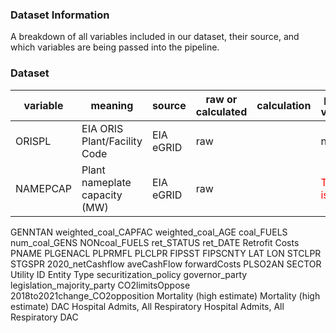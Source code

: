 ### **Dataset Information**
A breakdown of all variables included in our dataset, their source, and which variables are being passed into the pipeline.

### **Dataset**
|variable       |meaning                      |source         |raw or calculated|calculation                 |pipeline variable?  |
|---------------|-----------------------------|---------------|-----------------|----------------------------|--------------------|
ORISPL          |EIA ORIS Plant/Facility Code |EIA eGRID      |raw              |                            |no                  |
NAMEPCAP        |Plant nameplate capacity (MW)|EIA eGRID      |raw              |                            |<span style="color: red">This text is red</span>|
GENNTAN
weighted_coal_CAPFAC
weighted_coal_AGE	coal_FUELS
num_coal_GENS
NONcoal_FUELS
ret_STATUS
ret_DATE
Retrofit Costs
PNAME	PLGENACL
PLPRMFL
PLCLPR
FIPSST
FIPSCNTY
LAT
LON
STCLPR
STGSPR
2020_netCashflow
aveCashFlow
forwardCosts
PLSO2AN
SECTOR
Utility ID
Entity Type
securitization_policy
governor_party
legislation_majority_party
CO2limitsOppose
2018to2021change_CO2opposition
Mortality (high estimate)
Mortality (high estimate) DAC
Hospital Admits, All Respiratory
Hospital Admits, All Respiratory DAC

